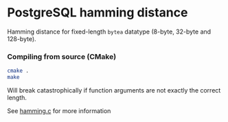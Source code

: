 # PostgreSQL hamming distance

Hamming distance for fixed-length `bytea` datatype (8-byte, 32-byte and 128-byte).


### Compiling from source (CMake)

```bash
cmake .
make
```

Will break catastrophically if function arguments are not exactly the correct length.

See [hamming.c](hamming.c) for more information


